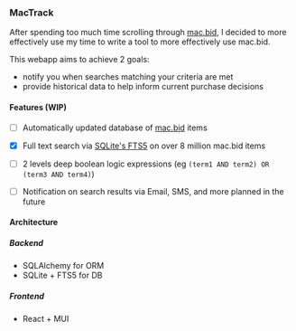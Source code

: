 ### MacTrack

After spending too much time scrolling through [mac.bid](https://mac.bid), I decided to more effectively use my time to write a tool to more effectively use mac.bid.

This webapp aims to achieve 2 goals:
 - notify you when searches matching your criteria are met
 - provide historical data to help inform current purchase decisions

#### Features (WIP)
 - [ ] Automatically updated database of [mac.bid](https://mac.bid) items
 - [x] Full text search via [SQLite's FTS5](https://www.sqlite.org/fts5.html) on over 8 million mac.bid items
 - [ ] 2 levels deep boolean logic expressions (eg `(term1 AND term2) OR (term3 AND term4)`)
 - [ ] Notification on search results via Email, SMS, and more planned in the future


#### Architecture
##### Backend
 - SQLAlchemy for ORM
 - SQLite + FTS5 for DB
##### Frontend
 - React + MUI